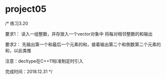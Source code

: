# project05
/*
练习3.20

要求1：
读入一组整数，并存放入一个vector对象中
将每对相邻整数的和输出

要求2：
先输出第一个和最后一个元素的和，接着输出第二个和倒数第二个元素的和，以此类推

注意：decltype在C++11标准制定时引入

完成时间：2018.12.31
*/
